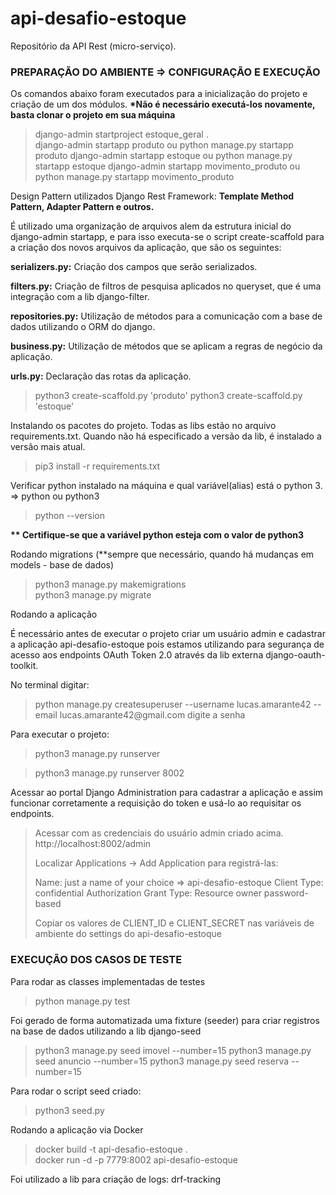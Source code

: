 # api-desafio-estoque

Repositório da API Rest (micro-serviço).

<h3><b>PREPARAÇÃO DO AMBIENTE => CONFIGURAÇÃO E EXECUÇÃO</b></h3>

Os comandos abaixo foram executados para a inicialização do projeto e criação de um dos módulos.
<b>*Não é necessário executá-los novamente, basta clonar o projeto em sua máquina</b>

<blockquote>
django-admin startproject estoque_geral . <br>
django-admin startapp produto ou python manage.py startapp produto
django-admin startapp estoque ou python manage.py startapp estoque
django-admin startapp movimento_produto ou python manage.py startapp movimento_produto
</blockquote>

Design Pattern utilizados Django Rest Framework:
<b>Template Method Pattern, Adapter Pattern e outros.</b>

É utilizado uma organização de arquivos alem da estrutura inicial do django-admin startapp, e para isso executa-se o script create-scaffold para a criação dos novos arquivos da aplicação, que são os seguintes:

<b>serializers.py:</b> Criação dos campos que serão serializados.

<b>filters.py:</b> Criação de filtros de pesquisa aplicados no queryset, que é uma integração com a lib django-filter.

<b>repositories.py:</b> Utilização de métodos para a comunicação com a base de dados utilizando o ORM do django.

<b>business.py:</b> Utilização de métodos que se aplicam a regras de negócio da aplicação.

<b>urls.py:</b> Declaração das rotas da aplicação.

<blockquote>
python3 create-scaffold.py 'produto'
python3 create-scaffold.py 'estoque'
</blockquote>

Instalando os pacotes do projeto. Todas as libs estão no arquivo requirements.txt. Quando não há especificado a versão da lib, é instalado a versão mais atual.
<blockquote>pip3 install -r requirements.txt</blockquote>

Verificar python instalado na máquina e qual variável(alias) está o python 3. => python ou python3
<blockquote>python --version</blockquote>

<b>** Certifique-se que a variável python esteja com o valor de python3</b>

Rodando migrations (**sempre que necessário, quando há mudanças em models - base de dados)
<blockquote>
python3 manage.py makemigrations <br>
python3 manage.py migrate
</blockquote>

Rodando a aplicação

É necessário antes de executar o projeto criar um usuário admin e cadastrar a aplicação api-desafio-estoque pois estamos utilizando para segurança de acesso aos endpoints OAuth Token 2.0 através da lib externa django-oauth-toolkit.

No terminal digitar:
<blockquote>
python manage.py createsuperuser --username lucas.amarante42 --email lucas.amarante42@gmail.com
digite a senha
</blockquote>

Para executar o projeto:
<blockquote>python3 manage.py runserver</blockquote>
<blockquote>python3 manage.py runserver 8002</blockquote>

Acessar ao portal Django Administration para cadastrar a aplicação e assim funcionar corretamente a requisição do token e usá-lo ao requisitar os endpoints.

<blockquote>
Acessar com as credenciais do usuário admin criado acima.
http://localhost:8002/admin

Localizar Applications -> Add Application para registrá-las:

Name: just a name of your choice => api-desafio-estoque
Client Type: confidential
Authorization Grant Type: Resource owner password-based

Copiar os valores de CLIENT_ID e CLIENT_SECRET nas variáveis de ambiente do settings do api-desafio-estoque
</blockquote>

<h3><b>EXECUÇÃO DOS CASOS DE TESTE</b></h3>

Para rodar as classes implementadas de testes
<blockquote>
python manage.py test
</blockquote>

Foi gerado de forma automatizada uma fixture (seeder) para criar registros na base de dados utilizando a lib django-seed

<blockquote>
python3 manage.py seed imovel --number=15
python3 manage.py seed anuncio --number=15
python3 manage.py seed reserva --number=15
</blockquote>

Para rodar o script seed criado:
<blockquote>
python3 seed.py
</blockquote>

Rodando a aplicação via Docker
<blockquote>
docker build -t api-desafio-estoque . <br>
docker run -d -p 7779:8002 api-desafio-estoque
</blockquote>

Foi utilizado a lib para criação de logs: drf-tracking
